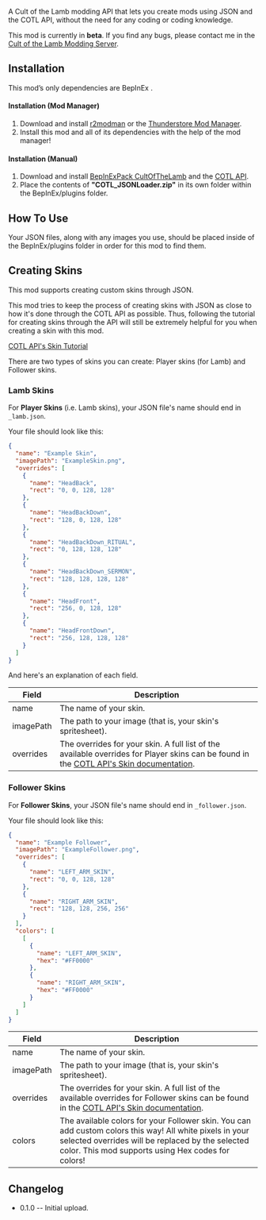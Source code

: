 A Cult of the Lamb modding API that lets you create mods using JSON and the COTL API, without the need for any coding or coding knowledge.

This mod is currently in **beta**. If you find any bugs, please contact me in the [Cult of the Lamb Modding Server](https://discord.gg/jZ2DytX3TX).

## Installation
This mod’s only dependencies are BepInEx .

#### Installation (Mod Manager)
1. Download and install [r2modman](https://thunderstore.io/package/ebkr/r2modman/) or the [Thunderstore Mod Manager](https://www.overwolf.com/app/Thunderstore-Thunderstore_Mod_Manager).
2. Install this mod and all of its dependencies with the help of the mod manager! 

#### Installation (Manual)
1. Download and install [BepInExPack CultOfTheLamb](https://cult-of-the-lamb.thunderstore.io/package/BepInEx/BepInExPack_CultOfTheLamb/) and the [COTL API](https://cult-of-the-lamb.thunderstore.io/package/xhayper/COTL_API/).
3. Place the contents of **"COTL_JSONLoader.zip"** in its own folder within the BepInEx/plugins folder.

## How To Use
Your JSON files, along with any images you use, should be placed inside of the BepInEx/plugins folder in order for this mod to find them.

## Creating Skins
This mod supports creating custom skins through JSON.

This mod tries to keep the process of creating skins with JSON as close to how it's done through the COTL API as possible. Thus, following the tutorial for creating skins through the API will still be extremely helpful for you when creating a skin with this mod.

[COTL API's Skin Tutorial](https://cotl-api.vercel.app/skins)

There are two types of skins you can create: Player skins (for Lamb) and Follower skins.

### Lamb Skins
For **Player Skins** (i.e. Lamb skins), your JSON file's name should end in `_lamb.json`.

Your file should look like this:
```json
{
  "name": "Example Skin",
  "imagePath": "ExampleSkin.png",
  "overrides": [
    {
      "name": "HeadBack",
      "rect": "0, 0, 128, 128"
    },
    {
      "name": "HeadBackDown",
      "rect": "128, 0, 128, 128"
    },
    {
      "name": "HeadBackDown_RITUAL",
      "rect": "0, 128, 128, 128"
    },
    {
      "name": "HeadBackDown_SERMON",
      "rect": "128, 128, 128, 128"
    },
    {
      "name": "HeadFront",
      "rect": "256, 0, 128, 128"
    },
    {
      "name": "HeadFrontDown",
      "rect": "256, 128, 128, 128"
    }
  ]
}
```

And here's an explanation of each field.

| Field     | Description                                                                                                                                                                  |
|-----------|------------------------------------------------------------------------------------------------------------------------------------------------------------------------------|
| name      | The name of your skin.                                                                                                                                                       |
| imagePath | The path to your image (that is, your skin's spritesheet).                                                                                                                   |
| overrides | The overrides for your skin. A full list of the available overrides for Player skins can be found in the [COTL API's Skin documentation](https://cotl-api.vercel.app/skins). |


### Follower Skins
For **Follower Skins**, your JSON file's name should end in `_follower.json`.

Your file should look like this:
```json
{
  "name": "Example Follower",
  "imagePath": "ExampleFollower.png",
  "overrides": [
    {
      "name": "LEFT_ARM_SKIN",
      "rect": "0, 0, 128, 128"
    },
    {
      "name": "RIGHT_ARM_SKIN",
      "rect": "128, 128, 256, 256"
    }
  ],
  "colors": [
    [
      {
        "name": "LEFT_ARM_SKIN",
        "hex": "#FF0000"
      },
      {
        "name": "RIGHT_ARM_SKIN",
        "hex": "#FF0000"
      }
    ]
  ]
}
```

| Field     | Description                                                                                                                                                                                                        |
|-----------|--------------------------------------------------------------------------------------------------------------------------------------------------------------------------------------------------------------------|
| name      | The name of your skin.                                                                                                                                                                                             |
| imagePath | The path to your image (that is, your skin's spritesheet).                                                                                                                                                         |
| overrides | The overrides for your skin. A full list of the available overrides for Follower skins can be found in the [COTL API's Skin documentation](https://cotl-api.vercel.app/skins).                                     |
| colors    | The available colors for your Follower skin. You can add custom colors this way! All white pixels in your selected overrides will be replaced by the selected color. This mod supports using Hex codes for colors! |


## Changelog
- 0.1.0 -- Initial upload.